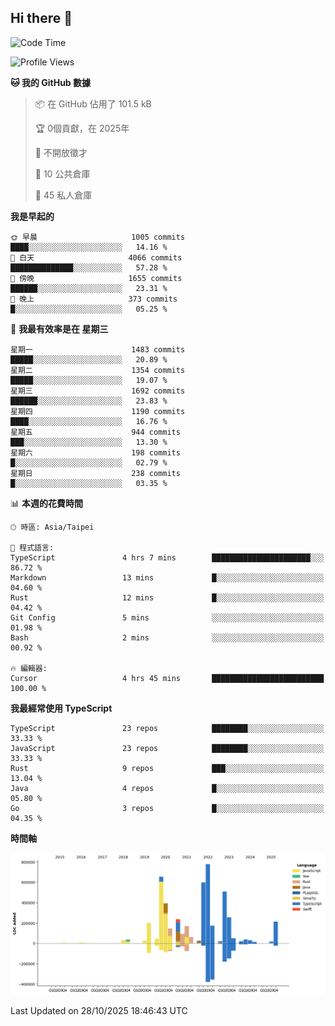 ## Hi there 👋

<!--START_SECTION:waka-->
![Code Time](http://img.shields.io/badge/Code%20Time-574%20hrs%207%20mins-blue)

![Profile Views](http://img.shields.io/badge/%E5%80%8B%E4%BA%BA%E9%A0%81%E9%9D%A2%E7%80%8F%E8%A6%BD%E6%AC%A1%E6%95%B8-0-blue)

**🐱 我的 GitHub 數據** 

> 📦 在 GitHub 佔用了 101.5 kB 
 > 
> 🏆  0個貢獻，在 2025年
 > 
> 🚫 不開放徵才
 > 
> 📜 10 公共倉庫 
 > 
> 🔑 45 私人倉庫 
 > 
**我是早起的** 

```text
🌞 早晨                     1005 commits        ████░░░░░░░░░░░░░░░░░░░░░   14.16 % 
🌆 白天                     4066 commits        ██████████████░░░░░░░░░░░   57.28 % 
🌃 傍晚                     1655 commits        ██████░░░░░░░░░░░░░░░░░░░   23.31 % 
🌙 晚上                     373 commits         █░░░░░░░░░░░░░░░░░░░░░░░░   05.25 % 
```
📅 **我最有效率是在 星期三** 

```text
星期一                      1483 commits        █████░░░░░░░░░░░░░░░░░░░░   20.89 % 
星期二                      1354 commits        █████░░░░░░░░░░░░░░░░░░░░   19.07 % 
星期三                      1692 commits        ██████░░░░░░░░░░░░░░░░░░░   23.83 % 
星期四                      1190 commits        ████░░░░░░░░░░░░░░░░░░░░░   16.76 % 
星期五                      944 commits         ███░░░░░░░░░░░░░░░░░░░░░░   13.30 % 
星期六                      198 commits         █░░░░░░░░░░░░░░░░░░░░░░░░   02.79 % 
星期日                      238 commits         █░░░░░░░░░░░░░░░░░░░░░░░░   03.35 % 
```


📊 **本週的花費時間** 

```text
🕑︎ 時區: Asia/Taipei

💬 程式語言: 
TypeScript               4 hrs 7 mins        ██████████████████████░░░   86.72 % 
Markdown                 13 mins             █░░░░░░░░░░░░░░░░░░░░░░░░   04.60 % 
Rust                     12 mins             █░░░░░░░░░░░░░░░░░░░░░░░░   04.42 % 
Git Config               5 mins              ░░░░░░░░░░░░░░░░░░░░░░░░░   01.98 % 
Bash                     2 mins              ░░░░░░░░░░░░░░░░░░░░░░░░░   00.92 % 

🔥 編輯器: 
Cursor                   4 hrs 45 mins       █████████████████████████   100.00 % 
```

**我最經常使用 TypeScript** 

```text
TypeScript               23 repos            ████████░░░░░░░░░░░░░░░░░   33.33 % 
JavaScript               23 repos            ████████░░░░░░░░░░░░░░░░░   33.33 % 
Rust                     9 repos             ███░░░░░░░░░░░░░░░░░░░░░░   13.04 % 
Java                     4 repos             █░░░░░░░░░░░░░░░░░░░░░░░░   05.80 % 
Go                       3 repos             █░░░░░░░░░░░░░░░░░░░░░░░░   04.35 % 
```



**時間軸**

![Lines of Code chart](https://raw.githubusercontent.com/jos61404/jos61404/main/assets/bar_graph.png)


 Last Updated on 28/10/2025 18:46:43 UTC
<!--END_SECTION:waka-->



<!--
**jos61404/jos61404** is a ✨ _special_ ✨ repository because its `README.md` (this file) appears on your GitHub profile.

Here are some ideas to get you started:

- 🔭 I’m currently working on ...
- 🌱 I’m currently learning ...
- 👯 I’m looking to collaborate on ...
- 🤔 I’m looking for help with ...
- 💬 Ask me about ...
- 📫 How to reach me: ...
- 😄 Pronouns: ...
- ⚡ Fun fact: ...
-->
